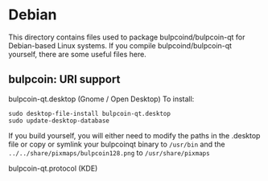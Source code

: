 
Debian
====================
This directory contains files used to package bulpcoind/bulpcoin-qt
for Debian-based Linux systems. If you compile bulpcoind/bulpcoin-qt yourself, there are some useful files here.

## bulpcoin: URI support ##


bulpcoin-qt.desktop  (Gnome / Open Desktop)
To install:

	sudo desktop-file-install bulpcoin-qt.desktop
	sudo update-desktop-database

If you build yourself, you will either need to modify the paths in
the .desktop file or copy or symlink your bulpcoinqt binary to `/usr/bin`
and the `../../share/pixmaps/bulpcoin128.png` to `/usr/share/pixmaps`

bulpcoin-qt.protocol (KDE)

